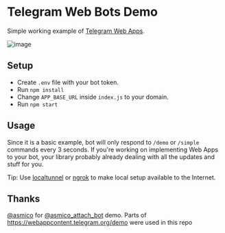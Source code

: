 # Telegram Web Bots Demo
Simple working example of [Telegram Web Apps](https://core.telegram.org/bots/webapps).

![image](https://user-images.githubusercontent.com/19638254/164005414-e98dfb49-4dc6-4ddb-bc26-b4463667f6b5.png)

## Setup
- Create `.env` file with your bot token.
- Run `npm install`
- Change `APP_BASE_URL` inside `index.js` to your domain.
- Run `npm start`

## Usage
Since it is a basic example, bot will only respond to `/demo` or `/simple` commands every 3 seconds. If you're working on implementing Web Apps to your bot, your library probably already dealing with all the updates and stuff for you.

Tip: Use [localtunnel](https://localtunnel.org/) or [ngrok](https://ngrok.com/) to make local setup available to the Internet.

## Thanks
[@asmico](https://t.me/asmico) for [@asmico_attach_bot](https://t.me/asmico_attach_bot) demo. Parts of https://webappcontent.telegram.org/demo were used in this repo
